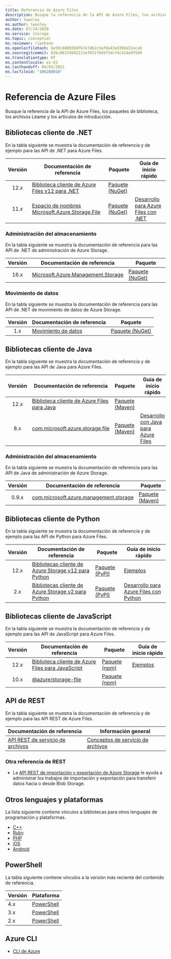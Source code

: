 ```yaml
---
title: Referencia de Azure Files
description: Busque la referencia de la API de Azure Files, los archivos Léame y los paquetes de la biblioteca cliente.
author: twooley
ms.author: twooley
ms.date: 07/14/2020
ms.service: storage
ms.topic: conceptual
ms.reviewer: ripohane
ms.openlocfilehash: be50c60893b9767e7db2c5af0e43ed380a51ecab
ms.sourcegitcommit: 02bc06155692213ef031f049f5dcf4c418e9f509
ms.translationtype: HT
ms.contentlocale: es-ES
ms.lasthandoff: 04/03/2021
ms.locfileid: "106280010"
---
```

# <a name="azure-files-reference"></a>Referencia de Azure Files

Busque la referencia de la API de Azure Files, los paquetes de biblioteca, los archivos Léame y los artículos de introducción.

## <a name="net-client-libraries"></a>Bibliotecas cliente de .NET

En la tabla siguiente se muestra la documentación de referencia y de ejemplo para las API de .NET para Azure Files.

|  Versión  | Documentación de referencia | Paquete | Guía de inicio rápido |
| :-------: | ----------------------- | ------- | ---------- |
| 12.x | [Biblioteca cliente de Azure Files v12 para .NET](/dotnet/api/overview/azure/storage.files.shares-readme) | [Paquete (NuGet)](https://www.nuget.org/packages/Azure.Storage.Files/) | &nbsp; |
| 11.x | [Espacio de nombres Microsoft.Azure.Storage.File](/dotnet/api/microsoft.azure.storage.file) | [Paquete (NuGet)](https://www.nuget.org/packages/Microsoft.Azure.Storage.File/) | [Desarrollo para Azure Files con .NET](./storage-dotnet-how-to-use-files.md) |

### <a name="storage-management"></a>Administración del almacenamiento

En la tabla siguiente se muestra la documentación de referencia para las API de .NET de administración de Azure Storage.

|  Versión  | Documentación de referencia | Paquete |
| :-------: | ----------------------- | ------- |
| 16.x | [Microsoft.Azure.Management.Storage](/dotnet/api/microsoft.azure.management.storage) | [Paquete (NuGet)](https://www.nuget.org/packages/Microsoft.Azure.Management.Storage/) |

### <a name="data-movement"></a>Movimiento de datos

En la tabla siguiente se muestra la documentación de referencia para las API de .NET de movimiento de datos de Azure Storage.

|  Versión  | Documentación de referencia | Paquete |
| :-------: | ----------------------- | ------- |
| 1.x | [Movimiento de datos](/dotnet/api/microsoft.azure.storage.datamovement) | [Paquete (NuGet)](https://www.nuget.org/packages/Microsoft.Azure.Storage.DataMovement/) |

## <a name="java-client-libraries"></a>Bibliotecas cliente de Java

En la tabla siguiente se muestra la documentación de referencia y de ejemplo para las API de Java para Azure Files.

|  Versión  | Documentación de referencia | Paquete | Guía de inicio rápido |
| :-------: | ----------------------- | ------- | ---------- |
| 12.x | [Biblioteca cliente de Azure Files para Java](/java/api/overview/azure/storage-file-share-readme) | [Paquete (Maven)](https://mvnrepository.com/artifact/com.azure/azure-storage-file-share) | &nbsp; |
| 8.x | [com.microsoft.azure.storage.file](/java/api/com.microsoft.azure.storage.file) | [Paquete (Maven)](https://mvnrepository.com/artifact/com.microsoft.azure/azure-storage) | [Desarrollo con Java para Azure Files](./storage-java-how-to-use-file-storage.md) |

### <a name="storage-management"></a>Administración del almacenamiento

En la tabla siguiente se muestra la documentación de referencia para las API de Java de administración de Azure Storage.

|  Versión  | Documentación de referencia | Paquete |
| :-------: | ----------------------- | ------- |
| 0.9.x | [com.microsoft.azure.management.storage](/java/api/overview/azure/storage/management) | [Paquete (Maven)](https://mvnrepository.com/artifact/com.microsoft.azure/azure-svc-mgmt-storage) |

## <a name="python-client-libraries"></a>Bibliotecas cliente de Python

En la tabla siguiente se muestra la documentación de referencia y de ejemplo para las API de Python para Azure Files.

|  Versión  | Documentación de referencia | Paquete | Guía de inicio rápido |
| :-------: | ----------------------- | ------- | ---------- |
| 12.x | [Bibliotecas cliente de Azure Storage v12 para Python](/azure/developer/python/sdk/storage/overview) | [Paquete (PyPI)](https://pypi.org/project/azure-storage-file/12.0.0b4/) | [Ejemplos](/python/api/overview/azure/storage-file-share-readme#examples) |
| 2.x | [Bibliotecas cliente de Azure Storage v2 para Python](/azure/developer/python/sdk/storage/overview?view=storage-py-v2&preserve-view=true) | [Paquete (PyPI)](https://pypi.org/project/azure-storage-file/2.1.0/) | [Desarrollo para Azure Files con Python](./storage-python-how-to-use-file-storage.md) |

## <a name="javascript-client-libraries"></a>Bibliotecas cliente de JavaScript

En la tabla siguiente se muestra la documentación de referencia y de ejemplo para las API de JavaScript para Azure Files.

|  Versión  | Documentación de referencia | Paquete | Guía de inicio rápido |
| :-------: | ----------------------- | ------- | ---------- |
| 12.x | [Biblioteca cliente de Azure Files para JavaScript](/javascript/api/overview/azure/storage-file-share-readme) | [Paquete (npm)](https://www.npmjs.com/package/@azure/storage-file-share) | [Ejemplos](/javascript/api/overview/azure/storage-file-share-readme#examples) |
| 10.x | [@azure/storage-file](/javascript/api/@azure/storage-file) | [Paquete (npm)](https://www.npmjs.com/package/@azure/storage-file) | &nbsp; |

## <a name="rest-apis"></a>API de REST

En la tabla siguiente se muestra la documentación de referencia y de ejemplo para las API REST de Azure Files.

| Documentación de referencia | Información general |
| ----------------------- | -------- |
| [API REST de servicio de archivos](/rest/api/storageservices/file-service-rest-api) | [Conceptos de servicio de archivos](/rest/api/storageservices/file-service-concepts) |

### <a name="other-rest-reference"></a>Otra referencia de REST

- La [API REST de importación y exportación de Azure Storage](/rest/api/storageimportexport/) le ayuda a administrar los trabajos de importación y exportación para transferir datos hacia o desde Blob Storage.

## <a name="other-languages-and-platforms"></a>Otros lenguajes y plataformas

La lista siguiente contiene vínculos a bibliotecas para otros lenguajes de programación y plataformas.

- [C++](https://azure.github.io/azure-storage-cpp)
- [Ruby](https://azure.github.io/azure-storage-ruby)
- [PHP](https://azure.github.io/azure-storage-php/)
- [iOS](https://azure.github.io/azure-storage-ios/)
- [Android](https://azure.github.io/azure-storage-android)

## <a name="powershell"></a>PowerShell

La tabla siguiente contiene vínculos a la versión más reciente del contenido de referencia.

| Versión | Plataforma |
| ------- | -------- |
|  4.x  | [PowerShell](/powershell/module/az.storage/?view=azps-4.8.0&preserve-view=true) |
|  3.x  | [PowerShell](/powershell/module/az.storage/?view=azps-3.8.0&preserve-view=true) |
|  2.x  | [PowerShell](/powershell/module/az.storage/?view=azps-2.8.0&preserve-view=true) |

## <a name="azure-cli"></a>Azure CLI

- [CLI de Azure](/cli/azure/storage)